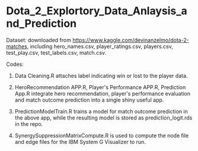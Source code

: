 # Dota_2_Explortory_Data_Anlaysis_and_Prediction

Dataset: downloaded from https://www.kaggle.com/devinanzelmo/dota-2-matches, including hero_names.csv, player_ratings.csv, players.csv, test_play.csv, test_labels.csv, match.csv. 

Codes:

1. Data Cleaning.R attaches label indicating win or lost to the player data. 

2. HeroRecommendation APP.R, Player's Performance APP.R, Prediction App.R integrate hero recommendation, player's performance evaluation and match outcome prediction into a single shiny useful app. 

3. PredictionModelTrain.R trains a model for match outcome prediction in the above app, while the resulting model is stored as prediction_logit.rds in the repo.

4. SynergySuppressionMatrixCompute.R is used to compute the node file and edge files for the IBM System G Visualizer to run.
 

